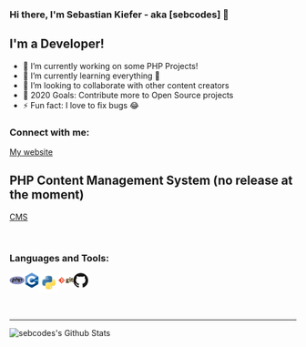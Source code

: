 ### Hi there, I'm Sebastian Kiefer - aka [sebcodes] 👋

## I'm a Developer!
- 🔭 I’m currently working on some PHP Projects!
- 🌱 I’m currently learning everything 🤣
- 👯 I’m looking to collaborate with other content creators
- 🥅 2020 Goals: Contribute more to Open Source projects
- ⚡ Fun fact: I love to fix bugs 😂

### Connect with me:

[My website](https://www.sebcodes.de)
## PHP Content Management System (no release at the moment)
[CMS](https://www.chroms.de)

<br />

### Languages and Tools:


<img align="left" alt="Atom" width="26px" src="https://raw.githubusercontent.com/github/explore/80688e429a7d4ef2fca1e82350fe8e3517d3494d/topics/php/php.png" />
<img align="left" alt="C#" width="26px" src="https://raw.githubusercontent.com/github/explore/80688e429a7d4ef2fca1e82350fe8e3517d3494d/topics/cpp/cpp.png" />
<img align="left" alt="Python" width="34px" src="https://raw.githubusercontent.com/github/explore/80688e429a7d4ef2fca1e82350fe8e3517d3494d/topics/python/python.png" />
<img align="left" alt="Git" width="26px" src="https://raw.githubusercontent.com/github/explore/80688e429a7d4ef2fca1e82350fe8e3517d3494d/topics/git/git.png" />
<img align="left" alt="GitHub" width="26px" src="https://raw.githubusercontent.com/github/explore/78df643247d429f6cc873026c0622819ad797942/topics/github/github.png" />
<br /> <br /> <br /> <br />

---

<img align="left" alt="sebcodes's Github Stats" src="https://github-readme-stats.vercel.app/api?username=sebcodes&show_icons=true&hide_border=true" />


